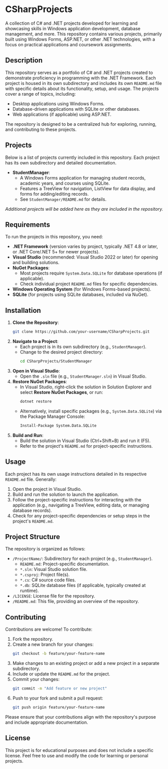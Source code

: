 # CSharpProjects

A collection of C# and .NET projects developed for learning and showcasing skills in Windows application development, database management, and more. This repository contains various projects, primarily built using Windows Forms, ASP.NET, or other .NET technologies, with a focus on practical applications and coursework assignments.

## Description

This repository serves as a portfolio of C# and .NET projects created to demonstrate proficiency in programming with the .NET Framework. Each project is housed in its own subdirectory and includes its own `README.md` file with specific details about its functionality, setup, and usage. The projects cover a range of topics, including:

- Desktop applications using Windows Forms.
- Database-driven applications with SQLite or other databases.
- Web applications (if applicable) using ASP.NET.

The repository is designed to be a centralized hub for exploring, running, and contributing to these projects.

## Projects

Below is a list of projects currently included in this repository. Each project has its own subdirectory and detailed documentation.

- **StudentManager**:
  - A Windows Forms application for managing student records, academic years, and courses using SQLite.
  - Features a TreeView for navigation, ListView for data display, and forms for adding/editing records.
  - See `StudentManager/README.md` for details.

*Additional projects will be added here as they are included in the repository.*

## Requirements

To run the projects in this repository, you need:

- **.NET Framework** (version varies by project, typically .NET 4.8 or later, or .NET Core/.NET 5+ for newer projects).
- **Visual Studio** (recommended: Visual Studio 2022 or later) for opening and building solutions.
- **NuGet Packages**:
  - Most projects require `System.Data.SQLite` for database operations (if applicable).
  - Check individual project `README.md` files for specific dependencies.
- **Windows Operating System** (for Windows Forms-based projects).
- **SQLite** (for projects using SQLite databases, included via NuGet).

## Installation

1. **Clone the Repository**:
   ```bash
   git clone https://github.com/your-username/CSharpProjects.git
   ```
2. **Navigate to a Project**:
   - Each project is in its own subdirectory (e.g., `StudentManager`).
   - Change to the desired project directory:
     ```bash
     cd CSharpProjects/StudentManager
     ```
3. **Open in Visual Studio**:
   - Open the `.sln` file (e.g., `StudentManager.sln`) in Visual Studio.
4. **Restore NuGet Packages**:
   - In Visual Studio, right-click the solution in Solution Explorer and select **Restore NuGet Packages**, or run:
     ```bash
     dotnet restore
     ```
   - Alternatively, install specific packages (e.g., `System.Data.SQLite`) via the Package Manager Console:
     ```bash
     Install-Package System.Data.SQLite
     ```
5. **Build and Run**:
   - Build the solution in Visual Studio (Ctrl+Shift+B) and run it (F5).
   - Refer to the project's `README.md` for project-specific instructions.

## Usage

Each project has its own usage instructions detailed in its respective `README.md` file. Generally:

1. Open the project in Visual Studio.
2. Build and run the solution to launch the application.
3. Follow the project-specific instructions for interacting with the application (e.g., navigating a TreeView, editing data, or managing database records).
4. Check for any project-specific dependencies or setup steps in the project's `README.md`.

## Project Structure

The repository is organized as follows:

- `/ProjectName/`: Subdirectory for each project (e.g., `StudentManager`).
  - `README.md`: Project-specific documentation.
  - `*.sln`: Visual Studio solution file.
  - `*.csproj`: Project file(s).
  - `*.cs`: C# source code files.
  - `*.db`: SQLite database files (if applicable, typically created at runtime).
- `/LICENSE`: License file for the repository.
- `/README.md`: This file, providing an overview of the repository.

## Contributing

Contributions are welcome! To contribute:

1. Fork the repository.
2. Create a new branch for your changes:
   ```bash
   git checkout -b feature/your-feature-name
   ```
3. Make changes to an existing project or add a new project in a separate subdirectory.
4. Include or update the `README.md` for the project.
5. Commit your changes:
   ```bash
   git commit -m "Add feature or new project"
   ```
6. Push to your fork and submit a pull request:
   ```bash
   git push origin feature/your-feature-name
   ```

Please ensure that your contributions align with the repository's purpose and include appropriate documentation.

## License

This project is for educational purposes and does not include a specific license. Feel free to use and modify the code for learning or personal projects.
